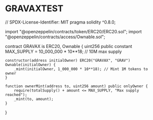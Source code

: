 # GRAVAXTEST
// SPDX-License-Identifier: MIT
pragma solidity ^0.8.0;

import "@openzeppelin/contracts/token/ERC20/ERC20.sol";
import "@openzeppelin/contracts/access/Ownable.sol";

contract GRAVAX is ERC20, Ownable {
    uint256 public constant MAX_SUPPLY = 10_000_000 * 10**18; // 10M max supply

    constructor(address initialOwner) ERC20("GRAVAX", "GRAV") Ownable(initialOwner) {
        _mint(initialOwner, 1_000_000 * 10**18); // Mint 1M tokens to owner
    }

    function ownerMint(address to, uint256 amount) public onlyOwner {
        require(totalSupply() + amount <= MAX_SUPPLY, "Max supply reached");
        _mint(to, amount);
    }
}
